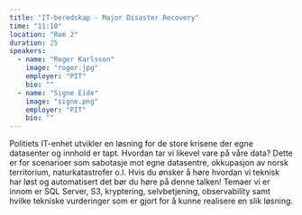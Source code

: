 ```yaml
---
title: "IT-beredskap - Major Disaster Recovery"
time: "11:10"
location: "Rom 2"
duration: 25
speakers:
  - name: "Roger Karlsson"
    image: "roger.jpg"
    employer: "PIT"
    bio: ""
  - name: "Signe Eide"
    image: "signe.png"
    employer: "PIT"
    bio: ""
---
```


Politiets IT-enhet utvikler en løsning for de store krisene der egne datasenter og innhold er tapt. Hvordan tar vi likevel vare på våre data? Dette er for scenarioer som sabotasje mot egne datasentre, okkupasjon av norsk territorium, naturkatastrofer o.l. Hvis du ønsker å høre hvordan vi teknisk har løst og automatisert det bør du høre på denne talken! Temaer vi er innom er SQL Server, S3, kryptering, selvbetjening, observability samt hvilke tekniske vurderinger som er gjort for å kunne realisere en slik løsning.
